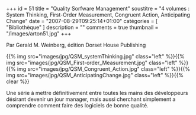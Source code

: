 +++
id = 51
title = "Quality Sorfware Management"
soustitre = "4 volumes : System Thinking, First-Order Measurement,  Congruent Action, Anticipating Change"
date = "2007-08-29T09:25:14+01:00"
catégories = [ "Bibliothèque" ]
description = ""
comments = true
thumbnail = "/images/arton51.jpg"
+++

<div class="chapo">Par Gerald M. Weinberg, édition Dorset House Publishing</div>

{{% img src="images/jpg/QSM_systemThinking.jpg" class="left" %}}{{% img src="images/jpg/QSM_First-order_Measurement.jpg" class="left" %}}{{% img src="images/jpg/QSM_Congruent_Action.jpg" class="left" %}}{{% img src="images/jpg/QSM_AnticipatingChange.jpg" class="left" %}}{{% clear %}}

Une série à mettre définitivement entre toutes les mains des développeurs désirant devenir un jour manager, mais aussi cherchant simplement a comprendre comment faire des logiciels de bonne qualité.